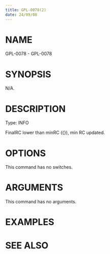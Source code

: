 ```yaml
---
title: GPL-0078(2)
date: 24/09/08
---
```


# NAME

GPL-0078 - GPL-0078

# SYNOPSIS

N/A.

# DESCRIPTION

Type: INFO

FinalRC lower than minRC ({}), min RC updated.

# OPTIONS

This command has no switches.

# ARGUMENTS

This command has no arguments.

# EXAMPLES

# SEE ALSO
